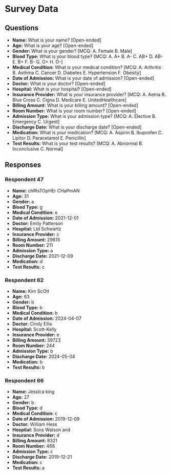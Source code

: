# Survey Data

## Questions

- **Name:** What is your name? [Open-ended]
- **Age:** What is your age? [Open-ended]
- **Gender:** What is your gender? [MCQ: A. Female B. Male]
- **Blood Type:** What is your blood type? [MCQ: A. A+ B. A- C. AB+ D. AB- E. B+ F. B- G. O+ H. O-]
- **Medical Condition:** What is your medical condition? [MCQ: A. Arthritis B. Asthma C. Cancer D. Diabetes E. Hypertension F. Obesity]
- **Date of Admission:** What is your date of admission? [Open-ended]
- **Doctor:** What is your doctor? [Open-ended]
- **Hospital:** What is your hospital? [Open-ended]
- **Insurance Provider:** What is your insurance provider? [MCQ: A. Aetna B. Blue Cross C. Cigna D. Medicare E. UnitedHealthcare]
- **Billing Amount:** What is your billing amount? [Open-ended]
- **Room Number:** What is your room number? [Open-ended]
- **Admission Type:** What is your admission type? [MCQ: A. Elective B. Emergency C. Urgent]
- **Discharge Date:** What is your discharge date? [Open-ended]
- **Medication:** What is your medication? [MCQ: A. Aspirin B. Ibuprofen C. Lipitor D. Paracetamol E. Penicillin]
- **Test Results:** What is your test results? [MCQ: A. Abnormal B. Inconclusive C. Normal]

## Responses

### Respondent 47

- **Name:** chRIsTOpHEr CHaPmAN
- **Age:** 31
- **Gender:** a
- **Blood Type:** g
- **Medical Condition:** e
- **Date of Admission:** 2021-12-01
- **Doctor:** Emily Patterson
- **Hospital:** Ltd Schwartz
- **Insurance Provider:** c
- **Billing Amount:** 29615
- **Room Number:** 211
- **Admission Type:** a
- **Discharge Date:** 2021-12-09
- **Medication:** d
- **Test Results:** c

### Respondent 62

- **Name:** Kim ScOtt
- **Age:** 63
- **Gender:** b
- **Blood Type:** b
- **Medical Condition:** b
- **Date of Admission:** 2024-04-07
- **Doctor:** Cindy Ellis
- **Hospital:** Scott-Kelly
- **Insurance Provider:** e
- **Billing Amount:** 39723
- **Room Number:** 244
- **Admission Type:** b
- **Discharge Date:** 2024-05-04
- **Medication:** b
- **Test Results:** b

### Respondent 66

- **Name:** JessIca king
- **Age:** 27
- **Gender:** b
- **Blood Type:** d
- **Medical Condition:** c
- **Date of Admission:** 2019-12-09
- **Doctor:** William Hess
- **Hospital:** Sons Watson and
- **Insurance Provider:** d
- **Billing Amount:** 8321
- **Room Number:** 468
- **Admission Type:** c
- **Discharge Date:** 2019-12-21
- **Medication:** c
- **Test Results:** a
